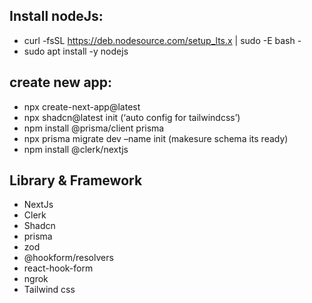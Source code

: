## Install nodeJs:
- curl -fsSL https://deb.nodesource.com/setup_lts.x | sudo -E bash -
- sudo apt install -y nodejs

## create new app:
- npx create-next-app@latest
- npx shadcn@latest init (‘auto config for tailwindcss’)
- npm install @prisma/client prisma
- npx prisma migrate dev –name init (makesure schema its ready)
- npm install @clerk/nextjs


## Library & Framework
- NextJs
- Clerk
- Shadcn
- prisma
- zod
- @hookform/resolvers
- react-hook-form
- ngrok
- Tailwind css